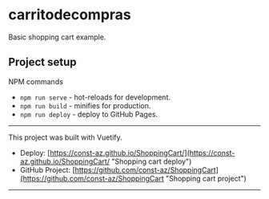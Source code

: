 # carritodecompras
Basic shopping cart example.

## Project setup

NPM commands

* `npm run serve` - hot-reloads for development.
* `npm run build` - minifies for production.
* `npm run deploy` - deploy to GitHub Pages.

---

This project was built with Vuetify.
 
* Deploy: [https://const-az.github.io/ShoppingCart/](https://const-az.github.io/ShoppingCart/ "Shopping cart deploy")
* GitHub Project: [https://github.com/const-az/ShoppingCart](https://github.com/const-az/ShoppingCart "Shopping cart project")

---
